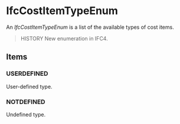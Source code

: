 # IfcCostItemTypeEnum

An _IfcCostItemTypeEnum_ is a list of the available types of cost items.<!-- end of definition -->

> HISTORY New enumeration in IFC4.

## Items

### USERDEFINED
User-defined type.

### NOTDEFINED
Undefined type.

